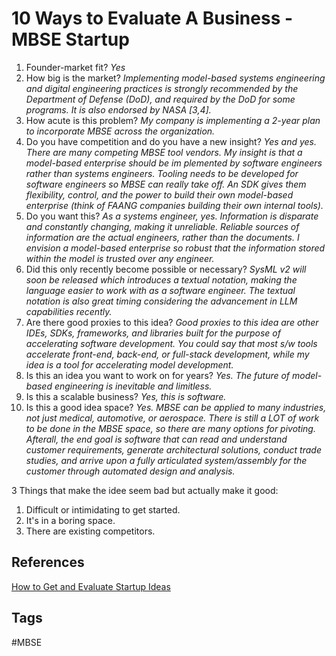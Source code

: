 # 10 Ways to Evaluate A Business - MBSE Startup

1. Founder-market fit? *Yes*  
2. How big is the market? *Implementing model-based systems engineering and digital engineering practices is strongly recommended by the Department of Defense (DoD), and required by the DoD for some programs. It is also endorsed by NASA [3,4].*  
3. How acute is this problem? *My company is implementing a 2-year plan to incorporate MBSE across the organization.*  
4. Do you have competition and do you have a new insight? *Yes and yes. There are many competing MBSE tool vendors. My insight is that a model-based enterprise should be im
plemented by software engineers rather than systems engineers. Tooling needs to be developed for software engineers so MBSE can really take off. An SDK gives them flexibility, control, and the power to build their own model-based enterprise (think of FAANG companies building their own internal tools).*  
5. Do you want this? *As a systems engineer, yes. Information is disparate and constantly changing, making it unreliable. Reliable sources of information are the actual engineers, rather than the documents. I envision a model-based enterprise so robust that the information stored within the model is trusted over any engineer.*  
6. Did this only recently become possible or necessary? *SysML v2 will soon be released which introduces a textual notation, making the language easier to work with as a software engineer. The textual notation is also great timing considering the advancement in LLM capabilities recently.*  
7. Are there good proxies to this idea? *Good proxies to this idea are other IDEs, SDKs, frameworks, and libraries built for the purpose of accelerating software development. You could say that most s/w tools accelerate front-end, back-end, or full-stack development, while my idea is a tool for accelerating model development.*  
8. Is this an idea you want to work on for years? *Yes. The future of model-based engineering is inevitable and limitless.*  
9. Is this a scalable business? *Yes, this is software.*  
10. Is this a good idea space? *Yes. MBSE can be applied to many industries, not just medical, automotive, or aerospace. There is still a LOT of work to be done in the MBSE space, so there are many options for pivoting. Afterall, the end goal is software that can read and understand customer requirements, generate architectural solutions, conduct trade studies, and arrive upon a fully articulated system/assembly for the customer through automated design and analysis.*  

3 Things that make the idee seem bad but actually make it good:  
1. Difficult or intimidating to get started.  
2. It's in a boring space.  
3. There are existing competitors.  

## References
[How to Get and Evaluate Startup Ideas](https://www.youtube.com/watch?v=Th8JoIan4dg)

## Tags
#MBSE
